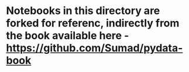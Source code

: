 # Notebooks in this directory are forked for referenc, indirectly from the book available here - https://github.com/Sumad/pydata-book

